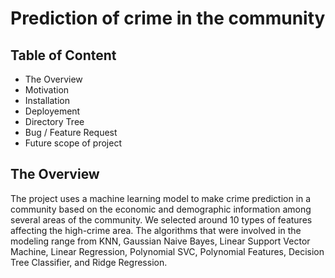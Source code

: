 # Prediction of crime in the community
## Table of Content
* The Overview 
* Motivation
* Installation
* Deployement
* Directory Tree
* Bug / Feature Request
* Future scope of project

## The Overview
The project uses a machine learning model to make crime prediction in a community based on the economic and demographic information among several areas of the community. We selected around 10 types of features affecting the high-crime area. The algorithms that were involved in the modeling range from KNN, Gaussian Naive Bayes, Linear Support Vector Machine, Linear Regression, Polynomial SVC, Polynomial Features, Decision Tree Classifier, and Ridge Regression. 
